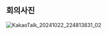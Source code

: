 ## 회의사진

![KakaoTalk_20241022_224813831_02](https://github.com/user-attachments/assets/717ce7a9-585d-4cb8-8d4f-11f7df5a42d5)

